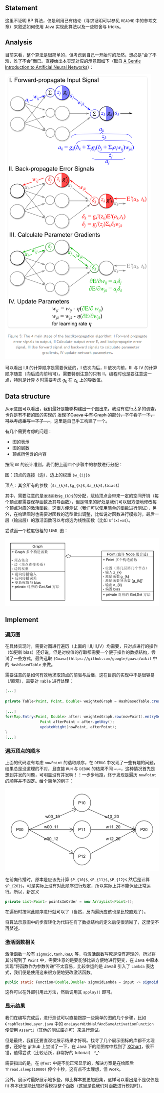 ## Statement

这里不证明 BP 算法，仅是利用已有结论（寻求证明可以参见 `README` 中的参考文章）来叙述如何使用 Java 实现此算法以及一些取舍与 tricks。


## Analysis

目前来看，整个算法是很简单的，但考虑到自己一开始时的茫然，想必是“会了不难，难了不会”而已。直接给出本实现对应的示意图如下（取自 [A Gentle Introduction to Artificial Neural Networks](https://theclevermachine.wordpress.com/tag/backpropagation/)）：

![BP 算法的四个主要步骤](pics/four_main_steps.png)

可以看出 I,II 的计算顺序是需要保证的，I 依次向后，II 依次向前，III 与 IV 的计算顺序随意（向后或向前均可）。需要特别注意的只有 II，编程时也是要注意这一点，特别是计算 $\delta$ 时需要考虑 $g_{k}$ 在 $z_{k}$ 上的导数值。

## Data structure

从示意图可以看出，我们最好是能够构建出一个图出来，我没有进行太多的调查，也许是有不错的图的实现的 ~~发现了Guava 中有 Graph 的部分，下午看了一下，可以考虑重写一下了 -.-~~，这里是自己手工构建了一个。

有几个需要考虑的问题：

* 图的表示
* 图的层数
* 顶点所包含的内容


按照 `OO` 的设计准则，我们把上面四个步骤中的参数进行分配：

图：顶点的连接（边）、边上的权重 `$w_{ij}$` 

顶点：其余所有的参数（`$z_{k}$,$g_{k}$,$a_{k}$,$bias$`）

其中，需要注意的是`激活函数$g_{k}$`的分配，赋给顶点会带来一定的空间开销（每个顶点都需要保存函数及其导函数），但是带来的好处是我们可以很方便地修改每个顶点对应的激活函数，这很方便测试（我们可以使用简单的函数进行测试），另外，在构建图时也需要对函数的选型做出调整，比如说对函数进行模拟时，最后一层（输出层）的激活函数可以考虑选为线性函数（比如 `$f(x)=x$`）。

尝试画一个粒度很粗的 UML 图：

![大致的 UML 图](pics/general_uml.png)

## Implement

### 遍历图

在具体实现时，需要对图进行遍历（上面的 I,II,III,IV）均需要，只对点进行的操作（如更新 bias）还好说，但是对权值的存取都需要一个便于操作的数据结构，尝试了一些方式，最终选取 `[Guava](https://github.com/google/guava/wiki)` 中的 `HashBasedTable` 来做。

需要注意的是如何有效地求取顶点的前驱与后继，这在目前的实现中不是很容易（/直观），需要对 `Table` 进行处理：

``` java
[...]

private Table<Point, Point, Double> weightedGraph = HashBasedTable.create();

[...]
for(Map.Entry<Point, Double> after: weightedGraph.row(nowPoint).entrySet()){
                Point afterPoint = after.getKey();
                updateWeight(nowPoint, afterPoint);
}
[...]
```


### 遍历顶点的顺序

上面的代码没有考虑 `nowPoint` 的选取顺序，在 `DEBUG` 中发现了一些有趣的问题，结果总是没道理的不对，且直接 `RUN` 与 `DEBUG` 的结果不同 ~.~，这种情况首先是想到并发的问题，可明显没有并发啊！！一步步地跑，终于发现是遍历 `nowPoint` 的顺序并不固定。给个简单的例子：

![一个两层的网络](pics/a_network.png)

在前向传播时，原本是应该先计算 `$P_{10}$,$P_{11}$,$P_{12}$` 然后是计算 `$P_{20}$`，可是实际上没有对此顺序进行规定，所以实际上并不能保证正常运行。所以，新定义

``` java
private List<Point> pointsInOrder = new ArrayList<Point>();
```

在遍历时按照此顺序进行就可以了（当然，反向遍历应该也是比较直观了）。

将算法示意图中的步骤转化为代码在有了数据结构的定义后便很清晰了，这里便不再赘述。

### 激活函数相关

激活函数一般有 `sigmoid,tanh,ReLU` 等，将激活函数写死是没有道理的，所以将其分配到了 `Point` 中，需要注意的是要能够比较方便地进行更变，在 Java 中原本实现“将函数作为参数传递”不太容易，比较幸运的是 Java8 引入了 `Lambda` 表达式，我们便是使用这来很方便地更改激活函数。

``` java
public static Function<Double,Double> sigmoidLambda = input -> sigmoid(input);
```

这样可以在外部引用此方法，然后调用其 `applay()` 即可。

### 显示结果

我们在编写完成后，进行测试可以直接跟踪一些简单的图的几个步骤，比如 `GraphTestOneLayer.java` 中的 `oneLayerWithHalfAndSameActivationFunction` 便使用 `AssertJ`（其他的测试库亦可）来进行测试。

但是最终，我们还要直观地展示结果才好啊。找寻了几个展示图标的库都不太理想，还好在 github 上尝试了一下，在 Java 下的绘图库中找到了 [XChart](https://github.com/timmolter/XChart)，很不错，值得尝试（比较活跃，非常好的 tutorial） ^_^

需要指出的是，在 `@Test` 中是不能正常显示的，解决方案是在绘图后 `Thread.sleep(10000)` 停个十秒，这有点不太理想，但 work。

另外，展示时最好展示地多些，即比样本要更加密集，这样可以看出是不是仅仅是 fit 样本还是能比较好得模拟整个函数（这里是说我们对函数进行模拟时）。